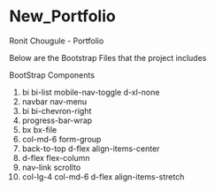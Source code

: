 # New_Portfolio
Ronit Chougule - Portfolio

Below are the Bootstrap Files that the project includes

<link href="assets/vendor/bootstrap/css/bootstrap.min.css" rel="stylesheet">
<link href="assets/vendor/bootstrap-icons/bootstrap-icons.css" rel="stylesheet">

BootStrap  Components

1. bi bi-list mobile-nav-toggle d-xl-none
2. navbar nav-menu
3. bi bi-chevron-right
4. progress-bar-wrap
5. bx bx-file
6. col-md-6 form-group
7. back-to-top d-flex align-items-center
8. d-flex flex-column
9. nav-link scrollto
10. col-lg-4 col-md-6 d-flex align-items-stretch